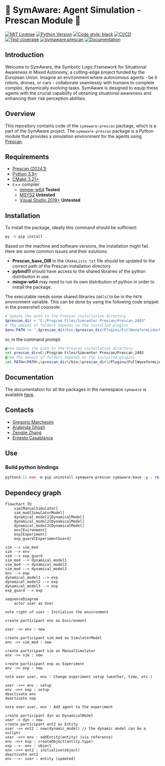 # 🤖 SymAware: Agent Simulation - Prescan Module 🚀

[![MIT License](https://img.shields.io/badge/license-BSD3-green)](https://gitlab.mpi-sws.org/sadegh/eicsymaware/-/blob/prescan/LICENSE)
[![Python Version](https://img.shields.io/badge/python-3.9+-blue)](https://www.python.org/downloads/)
[![Code style: black](https://img.shields.io/badge/code%20style-black-000000.svg)](https://github.com/psf/black)
[![CI/CD](https://gitlab.mpi-sws.org/sadegh/eicsymaware/badges/prescan/pipeline.svg)](https://gitlab.mpi-sws.org/sadegh/eicsymaware/-/commits/prescan)
[![Test coverage](https://gitlab.mpi-sws.org/sadegh/eicsymaware/badges/prescan/coverage.svg)](https://gitlab.mpi-sws.org/sadegh/eicsymaware/-/commits/prescan)
[![symaware.prescan](https://gitlab.mpi-sws.org/sadegh/eicsymaware/-/badges/release.svg)](https://gitlab.mpi-sws.org/sadegh/eicsymaware/-/packages)
[![Documentation](https://img.shields.io/badge/Documentation-sphinx-purple)](https://sadegh.pages.mpi-sws.org/eicsymaware/)

## Introduction

Welcome to SymAware, the Symbolic Logic Framework for Situational Awareness in Mixed Autonomy, a cutting-edge project funded by the European Union.
Imagine an environment where autonomous agents - be it robots, drones, or cars - collaborate seamlessly with humans to complete complex, dynamically evolving tasks.
SymAware is designed to equip these agents with the crucial capability of obtaining situational awareness and enhancing their risk perception abilities.

## Overview

This repository contains code of the `symaware-prescan` package, which is a part of the SymAware project.
The `symaware-prescan` package is a Python module that provides a simulation environment for the agents using [Prescan](https://www.plm.automation.siemens.com/global/en/products/simcenter/prescan.html).


## Requirements

- [Prescan (2024.1)](https://www.plm.automation.siemens.com/global/en/products/simcenter/prescan.html)
- [Python 3.9+](https://www.python.org/downloads/)
- [CMake 3.21+](https://cmake.org/download/)
- c++ compiler
    - [mingw-w64](https://sourceforge.net/projects/mingw-w64/) **Tested**
    - [MSYS2](https://www.msys2.org/) **Untested**
    - [Visual Studio 2019+](https://visualstudio.microsoft.com/) **Untested**

## Installation

To install the package, ideally this command should be sufficient:

```bash
py -m pip install .
```

Based on the machine and software versions, the installation might fail.
Here are some common issues and their solutions:

- **Prescan_base_DIR** in the `CMakeLists.txt` file should be updated to the correct path of the Prescan installation directory
- **pybind11** should have access to the shared libraries of the python distribution in use.
- **mingw-w64** may need to run its own distribution of python in order to install the package.

The executable needs some shared libraries (`ddls`) to be in the `PATH` environment variable. 
This can be done by using the following code snippet in the powershell coonsole:

```powershell
# Update the path to the Prescan installation directory
$prescan_dir = "C:/Program Files/Simcenter Prescan/Prescan_2403" 
# The amount of folders depends on the installed plugins
$env:PATH += ";$prescan_dir/bin;$prescan_dir/Plugins/FullWaveformLidarPlugin/bin;$prescan_dir/Plugins/PBRadarPlugin/bin;$prescan_dir/Plugins/PointCloudLidarPlugin/bin;$prescan_dir/Plugins/ProbabilisticSensorsPlugin/bin;$prescan_dir/Plugins/V2XPlugin/bin"
```

or, in the command prompt:

```bat
@rem Update the path to the Prescan installation directory
set prescan_dir=C:/Program Files/Simcenter Prescan/Prescan_2403
@rem The amount of folders depends on the installed plugins
set PATH=%PATH%;%prescan_dir%/bin;%prescan_dir%/Plugins/FullWaveformLidarPlugin/bin;%prescan_dir%/Plugins/PBRadarPlugin/bin;%prescan_dir%/Plugins/PointCloudLidarPlugin/bin;%prescan_dir%/Plugins/ProbabilisticSensorsPlugin/bin;%prescan_dir%/Plugins/V2XPlugin/bin
```

## Documentation

The documentation for all the packages in the namespace `symaware` is available [here](https://sadegh.pages.mpi-sws.org/eicsymaware/).

## Contacts

- [Gregorio Marchesini](mailto:gremar@kth.se)
- [Arabinda Ghosh](mailto:arabinda@mpi-sws.org)
- [Zengjie Zhang](mailto:z.zhang3@tue.nl)
- [Ernesto Casablanca](mailto:casablancaernesto@gmail.com)



## Use

### Build python bindings

```powershell
python3.11.exe -m pip uninstall symaware-prescan symaware-base -y ; rm  -r -fo 'C:\msys64\mingw64\lib\python3.11\site-packages\symaware' ; python3.11.exe -m pip install . --index-url https://gitlab.mpi-sws.org/api/v4/projects/2668/packages/pypi/simple ; python3.11.exe .\script\stubs.py ; cp .\python\symaware\prescan\_symaware_prescan.pyi 'C:\msys64\mingw64\lib\python3.11\site-packages\symaware\prescan'
```


## Dependecy graph

```mermaid
flowchart TD
    sim[ManualSimulator]
    sim_mod[SimulatorModel]
    dynamical_model1[DynamicalModel]
    dynamical_model2[DynamicalModel]
    dynamical_model3[DynamicalModel]
    env[Evironment]
    exp[Experiment]
    exp_guard[ExperimentGuard]

sim --> sim_mod
sim --> env
sim --> exp_guard
sim_mod --> dynamical_model1
sim_mod --> dynamical_model2
sim_mod --> dynamical_model3
env --> exp
dynamical_model1 --> exp
dynamical_model2 --> exp
dynamical_model3 --> exp
exp_guard --> exp
```

```mermaid
sequenceDiagram
    actor user as User

note right of user : Initialise the environment

create participant env as Environment

user ->> env : new

create participant sim_mod as SimulatorModel
env ->> sim_mod : new

create participant sim as ManualSimulator
env ->> sim : new 

create participant exp as Experiment
env ->> exp : new

note over user, env : Change experiment setup (weather, time, etc.)

user ->>+ env : setup
env ->>+ exp : setup
deactivate env
deactivate exp

note over user, env : Add agent to the experiment

create participant dyn as DynamicalModel
user -> dyn : new
create participant ent2 as Entity
user ->> ent2 : new(dynamic_model) // the dynamic model can be a nullptr
user ->>+ env : addEntity(entity) (via reference)
env ->>+ exp : createObject(entity.type)
exp -->- env : object
env ->>+ ent2 : initialise(object)
deactivate ent2
env -->- user : entity (updated)



```
